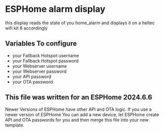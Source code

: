 # ESPHome alarm display
this display reads the state of you home_alarm and displays it on a heltec wifi kit 8 accordingly

## Variables To configure
- your Fallback Hotspot username
- your Fallback Hotspot password
- your Webserver username
- your Webserver password
- your API password
- your OTA password

## This file was written for an ESPHome 2024.6.6
Newer Versions of ESPHome have other API and OTA logic. If you use a newer version of ESPHome You can add a new device, let ESPHome create API and OTA passwords for you and then merge this file into your new template.
